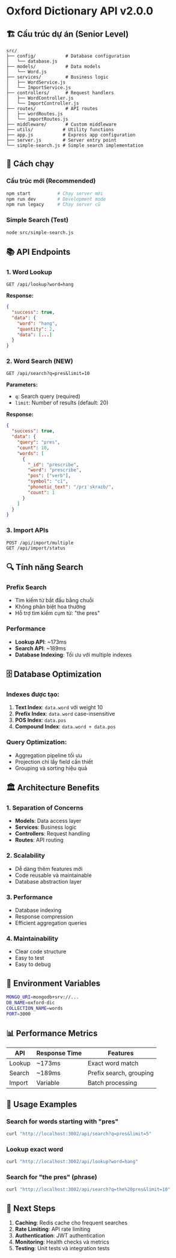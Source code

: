 # Oxford Dictionary API v2.0.0

## 🏗️ Cấu trúc dự án (Senior Level)

```
src/
├── config/           # Database configuration
│   └── database.js
├── models/           # Data models
│   └── Word.js
├── services/         # Business logic
│   ├── WordService.js
│   └── ImportService.js
├── controllers/      # Request handlers
│   ├── WordController.js
│   └── ImportController.js
├── routes/           # API routes
│   ├── wordRoutes.js
│   └── importRoutes.js
├── middleware/       # Custom middleware
├── utils/           # Utility functions
├── app.js           # Express app configuration
├── server.js        # Server entry point
└── simple-search.js # Simple search implementation
```

## 🚀 Cách chạy

### Cấu trúc mới (Recommended)

```bash
npm start          # Chạy server mới
npm run dev        # Development mode
npm run legacy     # Chạy server cũ
```

### Simple Search (Test)

```bash
node src/simple-search.js
```

## 📚 API Endpoints

### 1. Word Lookup

```http
GET /api/lookup?word=hang
```

**Response:**

```json
{
  "success": true,
  "data": {
    "word": "hang",
    "quantity": 2,
    "data": [...]
  }
}
```

### 2. Word Search (NEW)

```http
GET /api/search?q=pres&limit=10
```

**Parameters:**

- `q`: Search query (required)
- `limit`: Number of results (default: 20)

**Response:**

```json
{
  "success": true,
  "data": {
    "query": "pres",
    "count": 10,
    "words": [
      {
        "_id": "prescribe",
        "word": "prescribe",
        "pos": ["verb"],
        "symbol": "c1",
        "phonetic_text": "/prɪˈskraɪb/",
        "count": 1
      }
    ]
  }
}
```

### 3. Import APIs

```http
POST /api/import/multiple
GET /api/import/status
```

## 🔍 Tính năng Search

### Prefix Search

- Tìm kiếm từ bắt đầu bằng chuỗi
- Không phân biệt hoa thường
- Hỗ trợ tìm kiếm cụm từ: "the pres"

### Performance

- **Lookup API**: ~173ms
- **Search API**: ~189ms
- **Database Indexing**: Tối ưu với multiple indexes

## 🗄️ Database Optimization

### Indexes được tạo:

1. **Text Index**: `data.word` với weight 10
2. **Prefix Index**: `data.word` case-insensitive
3. **POS Index**: `data.pos`
4. **Compound Index**: `data.word + data.pos`

### Query Optimization:

- Aggregation pipeline tối ưu
- Projection chỉ lấy field cần thiết
- Grouping và sorting hiệu quả

## 🏛️ Architecture Benefits

### 1. **Separation of Concerns**

- **Models**: Data access layer
- **Services**: Business logic
- **Controllers**: Request handling
- **Routes**: API routing

### 2. **Scalability**

- Dễ dàng thêm features mới
- Code reusable và maintainable
- Database abstraction layer

### 3. **Performance**

- Database indexing
- Response compression
- Efficient aggregation queries

### 4. **Maintainability**

- Clear code structure
- Easy to test
- Easy to debug

## 🔧 Environment Variables

```bash
MONGO_URI=mongodb+srv://...
DB_NAME=oxford-dic
COLLECTION_NAME=words
PORT=3000
```

## 📊 Performance Metrics

| API    | Response Time | Features                |
| ------ | ------------- | ----------------------- |
| Lookup | ~173ms        | Exact word match        |
| Search | ~189ms        | Prefix search, grouping |
| Import | Variable      | Batch processing        |

## 🎯 Usage Examples

### Search for words starting with "pres"

```bash
curl "http://localhost:3002/api/search?q=pres&limit=5"
```

### Lookup exact word

```bash
curl "http://localhost:3002/api/lookup?word=hang"
```

### Search for "the pres" (phrase)

```bash
curl "http://localhost:3002/api/search?q=the%20pres&limit=10"
```

## 🚀 Next Steps

1. **Caching**: Redis cache cho frequent searches
2. **Rate Limiting**: API rate limiting
3. **Authentication**: JWT authentication
4. **Monitoring**: Health checks và metrics
5. **Testing**: Unit tests và integration tests
